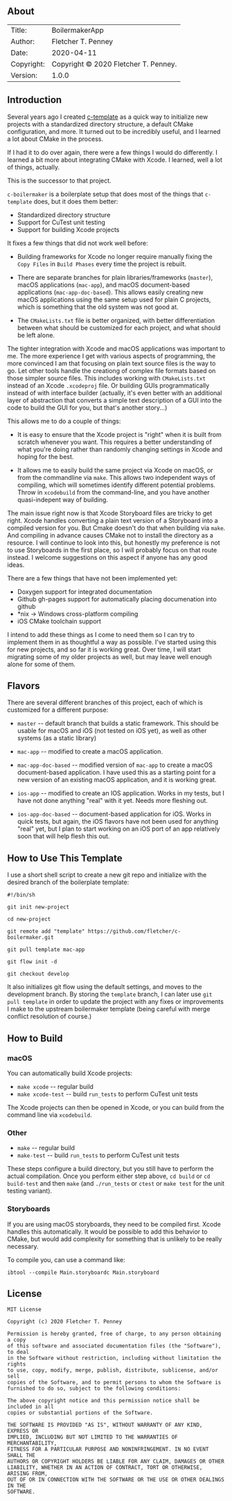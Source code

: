 ## About ##

|            |                           |  
| ---------- | ------------------------- |  
| Title:     | BoilermakerApp        |  
| Author:    | Fletcher T. Penney       |  
| Date:      | 2020-04-11 |  
| Copyright: | Copyright © 2020 Fletcher T. Penney.    |  
| Version:   | 1.0.0      |  


## Introduction ##

Several years ago I created [c-template] as a quick way to initialize new
projects with a standardized directory structure, a default CMake
configuration, and more. It turned out to be incredibly useful, and I learned
a lot about CMake in the process.

If I had it to do over again, there were a few things I would do differently.
I learned a bit more about integrating CMake with Xcode.  I learned, well a
lot of things, actually.

This is the successor to that project.

`c-boilermaker` is a boilerplate setup that does most of the things that
`c-template` does, but it does them better:

*	Standardized directory structure
*	Support for CuTest unit testing
*	Support for building Xcode projects


It fixes a few things that did not work well before:

*	Building frameworks for Xcode no longer require manually fixing the `Copy
	Files` in `Build Phases` every time the project is rebuilt.

*	There are separate branches for plain libraries/frameworks (`master`), macOS
	applications (`mac-app`), and macOS document-based applications
	(`mac-app-doc-based`). This allows easily creating new macOS applications
	using the same setup used for plain C projects, which is something that the
	old system was not good at.

*	The `CMakeLists.txt` file is better organized, with better differentiation
	between what should be customized for each project, and what should be left
	alone.

The tighter integration with Xcode and macOS applications was important to me.
The more experience I get with various aspects of programming, the more
convinced I am that focusing on plain text source files is the way to go.  Let
other tools handle the creationg of complex file formats based on those
simpler source files.  This includes working with `CMakeLists.txt` instead of
an Xcode `.xcodeproj` file.  Or building GUIs programmatically instead of with
interface builder (actually, it's even better with an additional layer of
abstraction that converts a simple text description of a GUI into the code to
build the GUI for you, but that's another story...)

This allows me to do a couple of things:

*	It is easy to ensure that the Xcode project is "right" when it is built from
	scratch whenever you want.  This requires a better understanding of what
	you're doing rather than randomly changing settings in Xcode and hoping for
	the best.

*	It allows me to easily build the same project via Xcode on macOS, or from
	the commandline via `make`. This allows two independent ways of compiling,
	which will sometimes identify different potential problems.  Throw in
	`xcodebuild` from the command-line, and you have another quasi-indepent way
	of building.

The main issue right now is that Xcode Storyboard files are tricky to get
right.  Xcode handles converting a plain text version of a Storyboard into a
compiled version for you.  But Cmake doesn't do that when building via `make`.
And compiling in advance causes CMake not to install the directory as a
resource.  I will continue to look into this, but honestly my preference is
not to use Storyboards in the first place, so I will probably focus on that
route instead.  I welcome suggestions on this aspect if anyone has any good
ideas.

There are a few things that have not been implemented yet:

*	Doxygen support for integrated documentation
*	Github gh-pages support for automatically placing documenation into github
*	*nix -> Windows cross-platform compiling
*	iOS CMake toolchain support

I intend to add these things as I come to need them so I can try to implement
them in as thoughtful a way as possible.  I've started using this for new
projects, and so far it is working great.  Over time, I will start migrating
some of my older projects as well, but may leave well enough alone for some of
them.


[c-template]: https://github.com/fletcher/c-template


## Flavors ##

There are several different branches of this project, each of which is
customized for a different purpose:

*	`master` -- default branch that builds a static framework.  This should be
	usable for macOS and iOS (not tested on iOS yet), as well as other systems
	(as a static library)

*	`mac-app` -- modified to create a macOS application.

*	`mac-app-doc-based` -- modified version of `mac-app` to create a macOS
	document-based application.  I have used this as a starting point for a new
	version of an existing macOS application, and it is working great. 

*	`ios-app` -- modified to create an IOS application.  Works in my tests, but
	I have not done anything "real" with it yet.  Needs more fleshing out.

*	`ios-app-doc-based` -- document-based application for iOS.  Works in quick
	tests, but again, the iOS flavors have not been used for anything "real"
	yet, but I plan to start working on an iOS port of an app relatively soon
	that will help flesh this out.


## How to Use This Template ##

I use a short shell script to create a new git repo and initialize with the
desired branch of the boilerplate template:

	#!/bin/sh

	git init new-project

	cd new-project

	git remote add "template" https://github.com/fletcher/c-boilermaker.git

	git pull template mac-app

	git flow init -d

	git checkout develop


It also initializes git flow using the default settings, and moves to the
development branch.  By storing the `template` branch, I can later use `git
pull template` in order to update the project with any fixes or improvements I
make to the upstream boilermaker template (being careful with merge conflict
resolution of course.)


## How to Build ##

### macOS ###

You can automatically build Xcode projects:

*	`make xcode` -- regular build
*	`make xcode-test` -- build `run_tests` to perform CuTest unit tests

The Xcode projects can then be opened in Xcode, or you can build from
the command line via `xcodebuild`.


### Other ###

*	`make` -- regular build
*	`make-test` -- build `run_tests` to perform CuTest unit tests

These steps configure a build directory, but you still have to perform
the actual compilation.  Once you perform either step above, `cd build`
or `cd build-test` and then `make` (and `./run_tests` or `ctest` or
`make test` for the unit testing variant).


### Storyboards ###

If you are using macOS storyboards, they need to be compiled first.
Xcode handles this automatically.  It would be possible to add this
behavior to CMake, but would add complexity for something that is
unlikely to be really necessary.

To compile you, can use a command like:

	ibtool --compile Main.storyboardc Main.storyboard


## License ##

	MIT License
	
	Copyright (c) 2020 Fletcher T. Penney
	
	Permission is hereby granted, free of charge, to any person obtaining a copy
	of this software and associated documentation files (the "Software"), to deal
	in the Software without restriction, including without limitation the rights
	to use, copy, modify, merge, publish, distribute, sublicense, and/or sell
	copies of the Software, and to permit persons to whom the Software is
	furnished to do so, subject to the following conditions:
	
	The above copyright notice and this permission notice shall be included in all
	copies or substantial portions of the Software.
	
	THE SOFTWARE IS PROVIDED "AS IS", WITHOUT WARRANTY OF ANY KIND, EXPRESS OR
	IMPLIED, INCLUDING BUT NOT LIMITED TO THE WARRANTIES OF MERCHANTABILITY,
	FITNESS FOR A PARTICULAR PURPOSE AND NONINFRINGEMENT. IN NO EVENT SHALL THE
	AUTHORS OR COPYRIGHT HOLDERS BE LIABLE FOR ANY CLAIM, DAMAGES OR OTHER
	LIABILITY, WHETHER IN AN ACTION OF CONTRACT, TORT OR OTHERWISE, ARISING FROM,
	OUT OF OR IN CONNECTION WITH THE SOFTWARE OR THE USE OR OTHER DEALINGS IN THE
	SOFTWARE.
